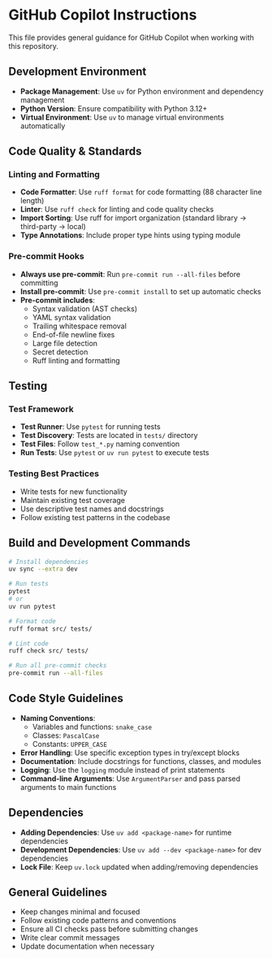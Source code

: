 # GitHub Copilot Instructions

This file provides general guidance for GitHub Copilot when working with this repository.

## Development Environment

- **Package Management**: Use `uv` for Python environment and dependency management
- **Python Version**: Ensure compatibility with Python 3.12+
- **Virtual Environment**: Use `uv` to manage virtual environments automatically

## Code Quality & Standards

### Linting and Formatting
- **Code Formatter**: Use `ruff format` for code formatting (88 character line length)
- **Linter**: Use `ruff check` for linting and code quality checks
- **Import Sorting**: Use ruff for import organization (standard library → third-party → local)
- **Type Annotations**: Include proper type hints using typing module

### Pre-commit Hooks
- **Always use pre-commit**: Run `pre-commit run --all-files` before committing
- **Install pre-commit**: Use `pre-commit install` to set up automatic checks
- **Pre-commit includes**:
  - Syntax validation (AST checks)
  - YAML syntax validation
  - Trailing whitespace removal
  - End-of-file newline fixes
  - Large file detection
  - Secret detection
  - Ruff linting and formatting

## Testing

### Test Framework
- **Test Runner**: Use `pytest` for running tests
- **Test Discovery**: Tests are located in `tests/` directory
- **Test Files**: Follow `test_*.py` naming convention
- **Run Tests**: Use `pytest` or `uv run pytest` to execute tests

### Testing Best Practices
- Write tests for new functionality
- Maintain existing test coverage
- Use descriptive test names and docstrings
- Follow existing test patterns in the codebase

## Build and Development Commands

```bash
# Install dependencies
uv sync --extra dev

# Run tests
pytest
# or
uv run pytest

# Format code
ruff format src/ tests/

# Lint code
ruff check src/ tests/

# Run all pre-commit checks
pre-commit run --all-files
```

## Code Style Guidelines

- **Naming Conventions**:
  - Variables and functions: `snake_case`
  - Classes: `PascalCase`
  - Constants: `UPPER_CASE`
- **Error Handling**: Use specific exception types in try/except blocks
- **Documentation**: Include docstrings for functions, classes, and modules
- **Logging**: Use the `logging` module instead of print statements
- **Command-line Arguments**: Use `ArgumentParser` and pass parsed arguments to main functions

## Dependencies

- **Adding Dependencies**: Use `uv add <package-name>` for runtime dependencies
- **Development Dependencies**: Use `uv add --dev <package-name>` for dev dependencies
- **Lock File**: Keep `uv.lock` updated when adding/removing dependencies

## General Guidelines

- Keep changes minimal and focused
- Follow existing code patterns and conventions
- Ensure all CI checks pass before submitting changes
- Write clear commit messages
- Update documentation when necessary
